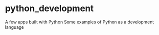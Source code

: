 # python_development
A few apps built with Python
Some examples of Python as a development language

